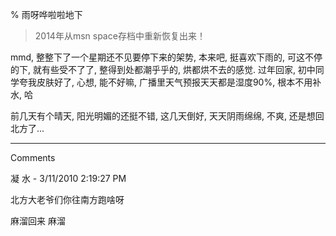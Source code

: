 % 雨呀哗啦啦地下

> 2014年从msn space存档中重新恢复出来！


mmd, 整整下了一个星期还不见要停下来的架势,  本来吧, 挺喜欢下雨的, 可这不停的下, 就有些受不了了, 整得到处都潮乎乎的, 烘都烘不去的感觉. 过年回家, 初中同学夸我皮肤好了, 心想, 能不好嘛, 广播里天气预报天天都是湿度90%, 根本不用补水, 哈

前几天有个晴天, 阳光明媚的还挺不错, 这几天倒好, 天天阴雨绵绵, 不爽, 还是想回北方了...

----------------------------------------------

Comments

凝 水 - 3/11/2010 2:19:27 PM

北方大老爷们你往南方跑啥呀

麻溜回来 麻溜